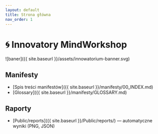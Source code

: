 ```yaml
---
layout: default
title: Strona główna
nav_order: 1
---
```


# 🌀 Innovatory MindWorkshop

![baner]({{ site.baseurl }}/assets/innowatorium-banner.svg)

## Manifesty
- [Spis treści manifestów]({{ site.baseurl }}/manifesty/00_INDEX.md)
- [Glossary]({{ site.baseurl }}/manifesty/GLOSSARY.md)

## Raporty
- [Public/reports]({{ site.baseurl }}/Public/reports/) — automatyczne wyniki (PNG, JSON)
